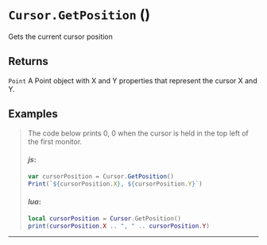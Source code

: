 # `Cursor.GetPosition` ()

Gets the current cursor position

## Returns
```Point```
A Point object with X and Y properties that represent the cursor X and Y.

## Examples
> The code below prints 0, 0 when the cursor is held in the top left of the first monitor.
> 
> #### _js_:
> ```js
> var cursorPosition = Cursor.GetPosition()
> Print(`${cursorPosition.X}, ${cursorPosition.Y}`)
> ```
> 
> #### _lua_:
> ```lua
> local cursorPosition = Cursor.GetPosition()
> print(cursorPosition.X .. ", " .. cursorPosition.Y)
> ```
---
